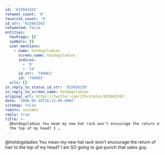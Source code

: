 ```yaml
---
id: '815043342'
retweet_count: '0'
favorite_count: '0'
id_str: '815043342'
retweeted: false
entities:
  hashtags: []
  symbols: []
  user_mentions:
    - name: hotdogsladies
      screen_name: hotdogsladies
      indices:
        - '0'
        - '14'
      id_str: '749863'
      id: '749863'
  urls: []
in_reply_to_status_id_str: '815036150'
in_reply_to_screen_name: hotdogsladies
original_url: https://twitter.com/jth/status/815043342
date: '2008-05-19T16:12:00.000Z'
sitemap: false
robots: noindex
reply: true
title: >-
  @hotdogsladies You mean my new hat rack won't encourage the return of hair to
  the top of my head? I …
---
```


@hotdogsladies You mean my new hat rack won't encourage the return of hair to the top of my head? I am SO going to gut-punch that sales guy.